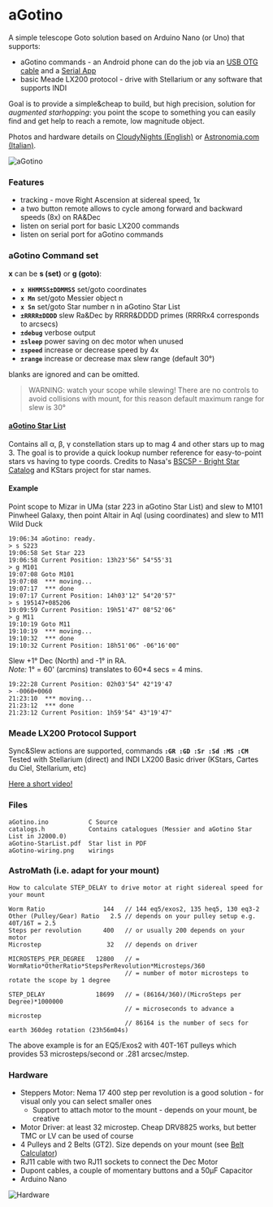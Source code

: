 # aGotino
A simple telescope Goto solution based on Arduino Nano (or Uno) that supports:

- aGotino commands - an Android phone can do the job via an [USB OTG cable](https://www.amazon.com/s?k=usb+otg+cable) and a [Serial App](https://play.google.com/store/apps/details?id=de.kai_morich.serial_usb_terminal&hl=it)
- basic Meade LX200 protocol - drive with Stellarium or any software that supports INDI

Goal is to provide a simple&cheap to build, but high precision, solution for *augmented starhopping*: you point the scope to something you can  easily find and get help to reach a remote, low magnitude object.

Photos and hardware details on [CloudyNights (English)](https://www.cloudynights.com/topic/735800-agotino-a-simple-arduino-nano-goto/) or [Astronomia.com (Italian)](https://www.astronomia.com/forum/showthread.php?34605-aGotino-un-goto-con-Arduino).

![aGotino](https://www.cloudynights.com/uploads/gallery/album_14775/sml_gallery_329462_14775_4192.jpg)

### Features

- tracking - move Right Ascension at sidereal speed, 1x
- a two button remote allows to cycle among forward and backward speeds (8x) on RA&Dec
- listen on serial port for basic LX200 commands
- listen on serial port for aGotino commands

### aGotino Command set
**x** can be **s (set)** or **g (goto)**:    
  - **`x HHMMSS±DDMMSS`** set/goto coordinates
  - **`x Mn`**            set/goto Messier object n
  - **`x Sn`**            set/goto Star number n in aGotino Star List
  - **`±RRRR±DDDD`**     slew Ra&Dec by RRRR&DDDD primes (RRRRx4 corresponds to arcsecs)
  - **`±debug`**       verbose output
  - **`±sleep`**       power saving on dec motor when unused
  - **`±speed`**       increase or decrease speed by 4x
  - **`±range`**       increase or decrease max slew range (default 30°)

blanks are ignored and can be omitted.

> WARNING: watch your scope while slewing!
> There are no controls to avoid collisions with mount,
> for this reason default maximum range for slew is 30°

#### [aGotino Star List](https://github.com/mappite/aGotino/blob/main/aGotino-StarList.pdf)

Contains all α, β, γ constellation stars up to mag 4 and other stars up to mag 3. The goal is to provide a quick lookup number reference for easy-to-point stars vs having to type coords. Credits to Nasa's [BSC5P - Bright Star Catalog](https://heasarc.gsfc.nasa.gov/W3Browse/star-catalog/bsc5p.html) and KStars project for star names.

#### Example 

Point scope to Mizar in UMa (star 223 in aGotino Star List) and slew to M101 Pinwheel Galaxy, then point Altair in Aql (using coordinates) and slew to M11 Wild Duck

    19:06:34 aGotino: ready.
    > s S223
    19:06:58 Set Star 223      
    19:06:58 Current Position: 13h23'56" 54°55'31
    > g M101
    19:07:08 Goto M101
    19:07:08  *** moving...
    19:07:17  *** done
    19:07:17 Current Position: 14h03'12" 54°20'57"
    > s 195147+085206
    19:09:59 Current Position: 19h51'47" 08°52'06"
    > g M11
    19:10:19 Goto M11
    19:10:19  *** moving...
    19:10:32  *** done
    19:10:32 Current Position: 18h51'06" ‑06°16'00"

Slew +1° Dec (North) and -1° in RA.  
*Note:* 1° = 60' (arcmins) translates to 60*4 secs = 4 mins.

    19:22:28 Current Position: 02h03'54" 42°19'47
    > -0060+0060
    21:23:10  *** moving...
    21:23:12  *** done
    21:23:12 Current Position: 1h59'54" 43°19'47"

### Meade LX200 Protocol Support

Sync&Slew actions are supported, commands **`:GR :GD :Sr :Sd :MS :CM`**  
Tested with Stellarium (direct) and INDI LX200 Basic driver (KStars, Cartes du Ciel, Stellarium, etc)

[Here a short video!](https://youtu.be/PdkoGX5PcDA)

### Files

    aGotino.ino           C Source
    catalogs.h            Contains catalogues (Messier and aGotino Star List in J2000.0)
    aGotino-StarList.pdf  Star list in PDF
    aGotino-wiring.png    wirings 

### AstroMath (i.e. adapt for your mount)

    How to calculate STEP_DELAY to drive motor at right sidereal speed for your mount
    
    Worm Ratio                144   // 144 eq5/exos2, 135 heq5, 130 eq3-2
    Other (Pulley/Gear) Ratio   2.5 // depends on your pulley setup e.g. 40T/16T = 2.5
    Steps per revolution      400   // or usually 200 depends on your motor
    Microstep                  32   // depends on driver
     
    MICROSTEPS_PER_DEGREE   12800   // = WormRatio*OtherRatio*StepsPerRevolution*Microsteps/360
                                    // = number of motor microsteps to rotate the scope by 1 degree
     
    STEP_DELAY              18699   // = (86164/360)/(MicroSteps per Degree)*1000000
                                    // = microseconds to advance a microstep
                                    // 86164 is the number of secs for earth 360deg rotation (23h56m04s)
                                  
The above example is for an EQ5/Exos2 with 40T-16T pulleys which provides 53 microsteps/second or .281 arcsec/mstep.

### Hardware

- Steppers Motor:  Nema 17 400 step per revolution is a good solution - for visual only you can select smaller ones
  - Support to attach motor to the mount - depends on your mount, be creative
- Motor Driver: at least 32 microstep. Cheap DRV8825 works, but better TMC or LV can be used of course
- 4 Pulleys and 2 Belts (GT2). Size depends on your mount (see [Belt Calculator](https://www.bbman.com/belt-length-calculator/))
- RJ11 cable with two RJ11 sockets to connect the Dec Motor
- Dupont cables, a couple of momentary buttons and a 50µF Capacitor 
- Arduino Nano

![Hardware](https://imgur.com/zhQLEPC.png)
